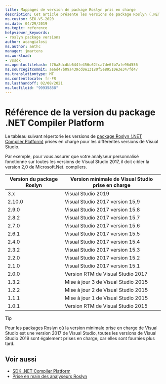 ```yaml
---
title: Mappages de version de package Roslyn pris en charge
description: Cet article présente les versions de package Roslyn (.NET Compiler Platform) prises en charge pour les différentes versions de Visual Studio.
ms.custom: SEO-VS-2020
ms.date: 04/29/2019
ms.topic: reference
helpviewer_keywords:
- roslyn package versions
author: acangialosi
ms.author: anthc
manager: jmartens
ms.workload:
- vssdk
ms.openlocfilehash: f76a8dcdbb644fe456c62fca7de6fb7afe96d556
ms.sourcegitcommit: ae6d47b09a439cd0e13180f5e89510e3e347fd47
ms.translationtype: MT
ms.contentlocale: fr-FR
ms.lasthandoff: 02/08/2021
ms.locfileid: "99935888"
---
```

# <a name="net-compiler-platform-package-version-reference"></a>Référence de la version du package .NET Compiler Platform

Le tableau suivant répertorie les versions de [package Roslyn (.NET Compiler Platform)](https://www.nuget.org/packages/Microsoft.Net.Compilers/) prises en charge pour les différentes versions de Visual Studio.

Par exemple, pour vous assurer que votre analyseur personnalisé fonctionne sur toutes les versions de Visual Studio 2017, il doit cibler la version 2,0 de Microsoft.Net. compilers.

| Version du package Roslyn | Version minimale de Visual Studio prise en charge |
| - | - |
| 3.x | Visual Studio 2019 |
| 2.10.0 | Visual Studio 2017 version 15,9 |
| 2.9.0 | Visual Studio 2017 version 15.8 |
| 2.8.2 | Visual Studio 2017 version 15.7 |
| 2.7.0 | Visual Studio 2017 version 15.6 |
| 2.6.1 | Visual Studio 2017 version 15.5 |
| 2.4.0 | Visual Studio 2017 version 15.4 |
| 2.3.2 | Visual Studio 2017 version 15.3 |
| 2.2.0 | Visual Studio 2017 version 15.2 |
| 2.1.0 | Visual Studio 2017 version 15.1 |
| 2.0.0 | Version RTM de Visual Studio 2017 |
| 1.3.2 | Mise à jour 3 de Visual Studio 2015 |
| 1.2.2 | Mise à jour 2 de Visual Studio 2015 |
| 1.1.1 | Mise à jour 1 de Visual Studio 2015 |
| 1.0.1 | Version RTM de Visual Studio 2015 |

> [!TIP]
> Pour les packages Roslyn où la version minimale prise en charge de Visual Studio est une version 2017 de Visual Studio, toutes les versions de Visual Studio 2019 sont également prises en charge, car elles sont fournies plus tard.

## <a name="see-also"></a>Voir aussi

- [SDK .NET Compiler Platform](/dotnet/csharp/roslyn-sdk/)
- [Prise en main des analyseurs Roslyn](getting-started-with-roslyn-analyzers.md)
